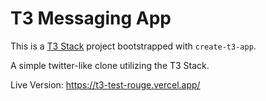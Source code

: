 # T3 Messaging App

This is a [T3 Stack](https://create.t3.gg/) project bootstrapped with `create-t3-app`.

A simple twitter-like clone utilizing the T3 Stack.

Live Version: https://t3-test-rouge.vercel.app/
